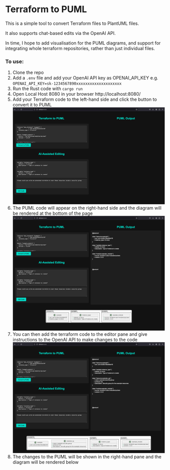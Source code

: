 # Terraform to PUML

This is a simple tool to convert Terraform files to PlantUML files.

It also supports chat-based edits via the OpenAI API.

In time, I hope to add visualisation for the PUML diagrams, 
and support for integrating whole terraform repositories, rather than just individual files.

### To use:

1. Clone the repo
2. Add a `.env` file and add your OpenAI API key as OPENAI_API_KEY e.g. `OPENAI_API_KEY=sk-1234567890xxxxxxxxxxxxxxxxxxxx`
3. Run the Rust code with `cargo run`
4. Open Local Host 8080 in your browser http://localhost:8080/
5. Add your Terraform code to the left-hand side and click the button to convert it to PUML ![step1](images/step1.png)
6. The PUML code will appear on the right-hand side and the diagram will be rendered at the bottom of the page ![step2](images/step2.png)
7. You can then add the terraform code to the editor pane and give instructions to the OpenAI API to make changes to the code ![step3](images/step3.png)
8. The changes to the PUML will be shown in the right-hand pane and the diagram will be rendered below



